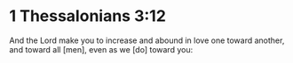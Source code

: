 # 1 Thessalonians 3:12

And the Lord make you to increase and abound in love one toward another, and toward all [men], even as we [do] toward you: